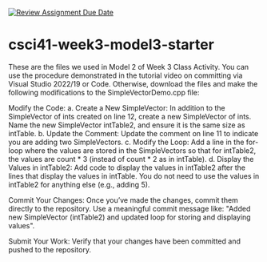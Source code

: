 [![Review Assignment Due Date](https://classroom.github.com/assets/deadline-readme-button-22041afd0340ce965d47ae6ef1cefeee28c7c493a6346c4f15d667ab976d596c.svg)](https://classroom.github.com/a/LDqAdWos)
# csci41-week3-model3-starter
These are the files we used in Model 2 of Week 3 Class Activity. You can use the procedure demonstrated in the tutorial video on committing via Visual Studio 2022/19 or Code. Otherwise, download the files and make the following modifications to the SimpleVectorDemo.cpp file:

Modify the Code:
a. Create a New SimpleVector: In addition to the SimpleVector of ints created on line 12, create a new SimpleVector of ints. Name the new SimpleVector intTable2, and ensure it is the same size as intTable. b. Update the Comment: Update the comment on line 11 to indicate you are adding two SimpleVectors. c. Modify the Loop: Add a line in the for-loop where the values are stored in the SimpleVectors so that for intTable2, the values are count * 3 (instead of count * 2 as in intTable). d. Display the Values in intTable2: Add code to display the values in intTable2 after the lines that display the values in intTable. You do not need to use the values in intTable2 for anything else (e.g., adding 5).

Commit Your Changes:
Once you’ve made the changes, commit them directly to the repository. Use a meaningful commit message like: "Added new SimpleVector (intTable2) and updated loop for storing and displaying values".

Submit Your Work:
Verify that your changes have been committed and pushed to the repository.

